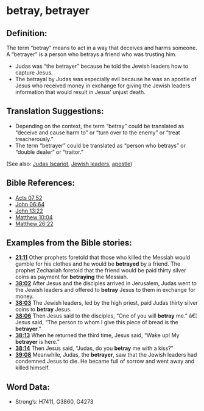 # betray, betrayer

## Definition:

The term “betray” means to act in a way that deceives and harms someone. A “betrayer” is a person who betrays a friend who was trusting him.

* Judas was “the betrayer” because he told the Jewish leaders how to capture Jesus.
* The betrayal by Judas was especially evil because he was an apostle of Jesus who received money in exchange for giving the Jewish leaders information that would result in Jesus’ unjust death.

## Translation Suggestions:

* Depending on the context, the term “betray” could be translated as “deceive and cause harm to” or “turn over to the enemy” or “treat treacherously.”
* The term “betrayer” could be translated as “person who betrays” or “double dealer” or “traitor.”

(See also: [Judas Iscariot](../names/judasiscariot.md), [Jewish leaders](../other/jewishleaders.md), [apostle](../kt/apostle.md))

## Bible References:

* [Acts 07:52](rc://en/tn/help/act/07/52)
* [John 06:64](rc://en/tn/help/jhn/06/64)
* [John 13:22](rc://en/tn/help/jhn/13/22)
* [Matthew 10:04](rc://en/tn/help/mat/10/04)
* [Matthew 26:22](rc://en/tn/help/mat/26/22)

## Examples from the Bible stories:

* __[21:11](rc://en/tn/help/obs/21/11)__ Other prophets foretold that those who killed the Messiah would gamble for his clothes and he would be __betrayed__ by a friend. The prophet Zechariah foretold that the friend would be paid thirty silver coins as payment for __betraying__ the Messiah.
* __[38:02](rc://en/tn/help/obs/38/02)__ After Jesus and the disciples arrived in Jerusalem, Judas went to the Jewish leaders and offered to __betray__ Jesus to them in exchange for money.
* __[38:03](rc://en/tn/help/obs/38/03)__ The Jewish leaders, led by the high priest, paid Judas thirty silver coins to __betray__ Jesus.
* __[38:06](rc://en/tn/help/obs/38/06)__ Then Jesus said to the disciples, “One of you will __betray__ me.” â€¦ Jesus said, “The person to whom I give this piece of bread is the __betrayer__.”
* __[38:13](rc://en/tn/help/obs/38/13)__ When he returned the third time, Jesus said, “Wake up! My __betrayer__ is here.”
* __[38:14](rc://en/tn/help/obs/38/14)__ Then Jesus said, “Judas, do you __betray__ me with a kiss?”
* __[39:08](rc://en/tn/help/obs/39/08)__ Meanwhile, Judas, the __betrayer__, saw that the Jewish leaders had condemned Jesus to die. He became full of sorrow and went away and killed himself.

## Word Data:

* Strong’s: H7411, G3860, G4273

